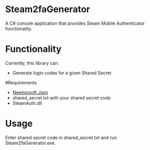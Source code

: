 # Steam2faGenerator
A C# console application that provides Steam Mobile Authenticator functionality. 

# Functionality
Currently, this library can:

* Generate login codes for a given Shared Secret

#Requirements

* [Newtonsoft.Json](http://www.newtonsoft.com/json)
* shared_secret.txt with your shared secret code
* SteamAuth.dll

# Usage
Enter shared secret code in shared_secret.txt and run Steam2faGenerator.exe. 


